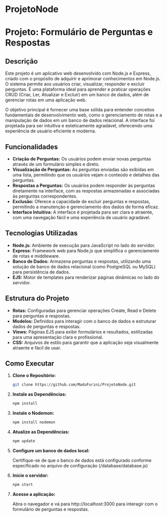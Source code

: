 # ProjetoNode

# Projeto: Formulário de Perguntas e Respostas

## Descrição

Este projeto é um aplicativo web desenvolvido com Node.js e Express, criado com o propósito de adquirir e aprimorar conhecimentos em Node.js. O sistema permite aos usuários criar, visualizar, responder e excluir perguntas. É uma plataforma ideal para aprender e praticar operações CRUD (Criar, Ler, Atualizar e Excluir) em um banco de dados, além de gerenciar rotas em uma aplicação web.

O objetivo principal é fornecer uma base sólida para entender conceitos fundamentais de desenvolvimento web, como o gerenciamento de rotas e a manipulação de dados em um banco de dados relacional. A interface foi projetada para ser intuitiva e esteticamente agradável, oferecendo uma experiência de usuário eficiente e moderna.

## Funcionalidades

- **Criação de Perguntas:** Os usuários podem enviar novas perguntas através de um formulário simples e direto.
- **Visualização de Perguntas:** As perguntas enviadas são exibidas em uma lista, permitindo que os usuários vejam o conteúdo e detalhes das perguntas.
- **Respostas a Perguntas:** Os usuários podem responder às perguntas diretamente na interface, com as respostas armazenadas e associadas às perguntas correspondentes.
- **Exclusão:** Oferece a capacidade de excluir perguntas e respostas, permitindo a manutenção e gerenciamento dos dados de forma eficaz.
- **Interface Intuitiva:** A interface é projetada para ser clara e atraente, com uma navegação fácil e uma experiência de usuário agradável.

## Tecnologias Utilizadas

- **Node.js:** Ambiente de execução para JavaScript no lado do servidor.
- **Express:** Framework web para Node.js que simplifica o gerenciamento de rotas e middleware.
- **Banco de Dados:** Armazena perguntas e respostas, utilizando uma solução de banco de dados relacional (como PostgreSQL ou MySQL) para persistência de dados.
- **EJS:** Motor de templates para renderizar páginas dinâmicas no lado do servidor.

## Estrutura do Projeto

- **Rotas:** Configuradas para gerenciar operações Create, Read e Delete para perguntas e respostas.
- **Modelos:** Definidos para interagir com o banco de dados e estruturar dados de perguntas e respostas.
- **Views:** Páginas EJS para exibir formulários e resultados, estilizadas para uma apresentação clara e profissional.
- **CSS:** Arquivos de estilo para garantir que a aplicação seja visualmente atraente e fácil de usar.

## Como Executar

1. **Clone o Repositório:**

   ```bash
   git clone https://github.com/MaduFurini/ProjetoNode.git
   
2. **Instale as Dependências:**

   ```bash
   npm install

3. **Instale o Nodemon:**

   ```bash
   npm install nodemon

4. **Atualize as Dependências:**

   ```bash
   npm update

5. **Configure um banco de dados local:**

     Certifique-se de que o banco de dados está configurado conforme especificado no arquivo de configuração (/database/database.js)

6. **Inicie o servidor:**

   ```bash
   npm start

7. **Acesse a aplicação:**

     Abra o navegador e vá para http://localhost:3000 para interagir com o formulário de perguntas e respostas.


